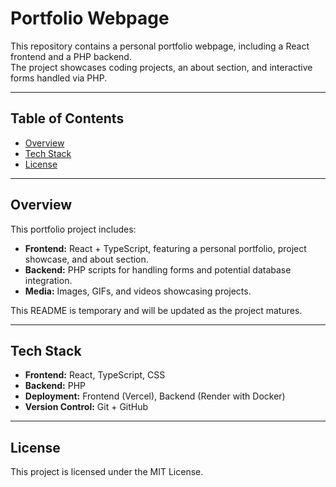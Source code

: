 # Portfolio Webpage

This repository contains a personal portfolio webpage, including a React frontend and a PHP backend.  
The project showcases coding projects, an about section, and interactive forms handled via PHP.

---

## Table of Contents

- [Overview](#overview)
- [Tech Stack](#tech-stack)
- [License](#license)

---

## Overview

This portfolio project includes:

- **Frontend:** React + TypeScript, featuring a personal portfolio, project showcase, and about section. 
- **Backend:** PHP scripts for handling forms and potential database integration.  
- **Media:** Images, GIFs, and videos showcasing projects.

This README is temporary and will be updated as the project matures.

---

## Tech Stack

- **Frontend:** React, TypeScript, CSS  
- **Backend:** PHP  
- **Deployment:** Frontend (Vercel), Backend (Render with Docker)  
- **Version Control:** Git + GitHub    

---

## License

This project is licensed under the MIT License. 


